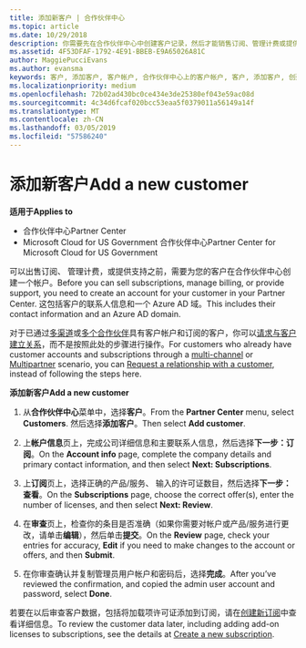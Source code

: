 ```yaml
---
title: 添加新客户 | 合作伙伴中心
ms.topic: article
ms.date: 10/29/2018
description: 你需要先在合作伙伴中心中创建客户记录，然后才能销售订阅、管理计费或提供支持。 这包括客户的联系人信息和一个 Azure AD 域。
ms.assetid: 4F53DFAF-1792-4E91-BBEB-E9A65026A81C
author: MaggiePucciEvans
ms.author: evansma
keywords: 客户, 添加客户, 客户帐户, 合作伙伴中心上的客户帐户, 客户, 添加客户, 创建客户帐户
ms.localizationpriority: medium
ms.openlocfilehash: 72b02ad430bc0ce434e3de25380ef043e59ac08d
ms.sourcegitcommit: 4c34d6fcaf020bcc53eaa5f0379011a56149a14f
ms.translationtype: MT
ms.contentlocale: zh-CN
ms.lasthandoff: 03/05/2019
ms.locfileid: "57586240"
---
```

# <a name="add-a-new-customer"></a><span data-ttu-id="42634-105">添加新客户</span><span class="sxs-lookup"><span data-stu-id="42634-105">Add a new customer</span></span>

<span data-ttu-id="42634-106">**适用于**</span><span class="sxs-lookup"><span data-stu-id="42634-106">**Applies to**</span></span>

-  <span data-ttu-id="42634-107">合作伙伴中心</span><span class="sxs-lookup"><span data-stu-id="42634-107">Partner Center</span></span>
-  <span data-ttu-id="42634-108">Microsoft Cloud for US Government 合作伙伴中心</span><span class="sxs-lookup"><span data-stu-id="42634-108">Partner Center for Microsoft Cloud for US Government</span></span>



<span data-ttu-id="42634-109">可以出售订阅、 管理计费，或提供支持之前，需要为您的客户在合作伙伴中心创建一个帐户。</span><span class="sxs-lookup"><span data-stu-id="42634-109">Before you can sell subscriptions, manage billing, or provide support, you need to create an account for your customer in your Partner  Center.</span></span> <span data-ttu-id="42634-110">这包括客户的联系人信息和一个 Azure AD 域。</span><span class="sxs-lookup"><span data-stu-id="42634-110">This includes their contact information and an Azure AD domain.</span></span>

<span data-ttu-id="42634-111">对于已通过[多渠道](multichannel.md)或[多个合作伙伴](multipartner.md)具有客户帐户和订阅的客户，你可以[请求与客户建立关系](request-a-relationship-with-a-customer.md)，而不是按照此处的步骤进行操作。</span><span class="sxs-lookup"><span data-stu-id="42634-111">For customers who already have customer accounts and subscriptions through a [multi-channel](multichannel.md) or [Multipartner](multipartner.md) scenario, you can [Request a relationship with a customer](request-a-relationship-with-a-customer.md), instead of following the steps here.</span></span>

<span data-ttu-id="42634-112">**添加新客户**</span><span class="sxs-lookup"><span data-stu-id="42634-112">**Add a new customer**</span></span>

1.  <span data-ttu-id="42634-113">从**合作伙伴中心**菜单中，选择**客户**。</span><span class="sxs-lookup"><span data-stu-id="42634-113">From the **Partner Center** menu, select **Customers**.</span></span> <span data-ttu-id="42634-114">然后选择**添加客户**。</span><span class="sxs-lookup"><span data-stu-id="42634-114">Then select **Add customer**.</span></span>

2.  <span data-ttu-id="42634-115">上**帐户信息**页上，完成公司详细信息和主要联系人信息，然后选择**下一步：订阅**。</span><span class="sxs-lookup"><span data-stu-id="42634-115">On the **Account info** page, complete the company details and primary contact information, and then select **Next: Subscriptions**.</span></span>

3.  <span data-ttu-id="42634-116">上**订阅**页上，选择正确的产品/服务、 输入的许可证数目，然后选择**下一步：查看**。</span><span class="sxs-lookup"><span data-stu-id="42634-116">On the **Subscriptions** page, choose the correct offer(s), enter the number of licenses, and then select **Next: Review**.</span></span>

4.  <span data-ttu-id="42634-117">在**审查**页上，检查你的条目是否准确（如果你需要对帐户或产品/服务进行更改，请单击**编辑**），然后单击**提交**。</span><span class="sxs-lookup"><span data-stu-id="42634-117">On the **Review** page, check your entries for accuracy, **Edit** if you need to make changes to the account or offers, and then **Submit**.</span></span>

5.  <span data-ttu-id="42634-118">在你审查确认并复制管理员用户帐户和密码后，选择**完成**。</span><span class="sxs-lookup"><span data-stu-id="42634-118">After you’ve reviewed the confirmation, and copied the admin user account and password, select **Done**.</span></span>

<span data-ttu-id="42634-119">若要在以后审查客户数据，包括将加载项许可证添加到订阅，请在[创建新订阅](create-a-new-subscription.md)中查看详细信息。</span><span class="sxs-lookup"><span data-stu-id="42634-119">To review the customer data later, including adding add-on licenses to subscriptions, see the details at [Create a new subscription](create-a-new-subscription.md).</span></span>

 

 



